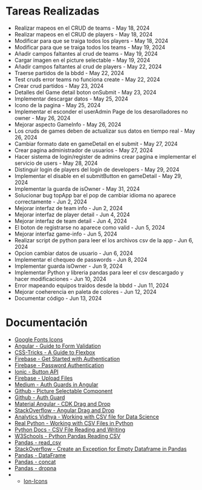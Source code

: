 # Tareas Realizadas

- Realizar mapeos en el CRUD de teams - May 18, 2024
- Realizar mapeos en el CRUD de players - May 18, 2024
- Modificar para que se traiga todos los players - May 18, 2024
- Modificar para que se traiga todos los teams - May 19, 2024
- Añadir campos faltantes al crud de teams - May 19, 2024
- Cargar imagen en el picture selectable - May 19, 2024
- Añadir campos faltantes al crud de players - May 22, 2024
- Traerse partidos de la bbdd - May 22, 2024
- Test cruds error teams no funciona create - May 22, 2024
- Crear crud partidos - May 23, 2024
- Detalles del Game detail boton onSubmit - May 23, 2024
- Implementar descargar datos - May 25, 2024
- Icono de la pagina - May 25, 2024
- Implementar el esconder el userAdmin Page de los desarolladores no owner - May 26, 2024
- Mejorar aspecto GameInfo - May 26, 2024
- Los cruds de games deben de actualizar sus datos en tiempo real - May 26, 2024
- Cambiar formato date en gameDetail en el submit - May 27, 2024
- Crear pagina administrador de usuarios - May 27, 2024
- Hacer sistema de login/register de admins crear pagina e implementar el servicio de users - May 28, 2024
- Distinguir login de players del login de developers - May 29, 2024
- Implementar el disable en el submitButton en gameDetail - May 29, 2024
- Implementar la guarda de isOwner - May 31, 2024
- Solucionar bug topApp bar el pop de cambiar idioma no aparece correctamente - Jun 2, 2024
- Mejorar interfaz de team info - Jun 2, 2024
- Mejorar interfaz de player detail - Jun 4, 2024
- Mejorar interfaz de team detail - Jun 4, 2024
- El boton de registrarse no aparece como valid - Jun 5, 2024
- Mejorar interfaz game-info - Jun 5, 2024
- Realizar script de python para leer el los archivos csv de la app - Jun 6, 2024
- Opcion cambiar datos de usuario - Jun 6, 2024
- Implementar el chequeo de passwords - Jun 8, 2024
- Implementar guarda isOwner - Jun 9, 2024
- Implementar Python y libreria pandas para leer el csv descargado y hacer modificaciones - Jun 10, 2024
- Error mapeando equipos traidos desde la bbdd - Jun 11, 2024
- Mejorar coeherencia en paleta de colores - Jun 12, 2024
- Documentar código - Jun 13, 2024

# Documentación

- [Google Fonts Icons](https://fonts.google.com/icons)
- [Angular - Guide to Form Validation](https://v17.angular.io/guide/form-validation)
- [CSS-Tricks - A Guide to Flexbox](https://css-tricks.com/snippets/css/a-guide-to-flexbox/)
- [Firebase - Get Started with Authentication](https://firebase.google.com/docs/auth/web/start?hl=es-419)
- [Firebase - Password Authentication](https://firebase.google.com/docs/auth/web/password-auth?hl=es-419)
- [Ionic - Button API](https://ionicframework.com/docs/api/button)
- [Firebase - Upload Files](https://firebase.google.com/docs/storage/web/upload-files?hl=es-419)
- [Medium - Auth Guards in Angular](https://medium.com/@jaydeepvpatil225/auth-guards-in-angular-6960950b3c6c)
- [Github - Picture Selectable Component](https://github.com/juanarrow/angular-users/blob/feature-firebase/src/app/shared/components/picture-selectable/picture-selectable.component.ts)
- [Github - Auth Guard](https://github.com/juanarrow/angular-users/blob/feature-firebase/src/app/core/guards/auth.guard.ts)
- [Material Angular - CDK Drag and Drop](https://material.angular.io/cdk/drag-drop/overview)
- [StackOverflow - Angular Drag and Drop](https://stackoverflow.com/questions/69246593/angular-drag-drop-cdkdrag-item-dropping-in-nested-cdkdroplists)
- [Analytics Vidhya - Working with CSV file for Data Science](https://www.analyticsvidhya.com/blog/2021/08/python-tutorial-working-with-csv-file-for-data-science/)
- [Real Python - Working with CSV Files in Python](https://realpython.com/python-csv/)
- [Python Docs - CSV File Reading and Writing](https://docs.python.org/3/library/csv.html)
- [W3Schools - Python Pandas Reading CSV](https://www.w3schools.com/python/pandas/pandas_csv.asp)
- [Pandas - read_csv](https://pandas.pydata.org/docs/reference/api/pandas.read_csv.html)
- [StackOverflow - Create an Exception for Empty Dataframe in Pandas](https://stackoverflow.com/questions/72865655/create-an-exception-for-empty-dataframe-in-pandas)
- [Pandas - DataFrame](https://pandas.pydata.org/docs/reference/api/pandas.DataFrame.html)
- [Pandas - concat](https://pandas.pydata.org/docs/reference/api/pandas.concat.html)
- [Pandas - dropna](https://pandas.pydata.org/docs/reference/api/pandas.DataFrame.dropna.html)
- - [Ion-Icons]([https://fonts.google.com/icons?icon.size=24&icon.color=%23e8eaed&icon.platform=web](https://ionic.io/ionicons?_gl=1*q30ne5*_ga*MjAyMTA1NjY2MS4xNzEyODI2Mjc5*_ga_REH9TJF6KF*MTcxNzI1OTM4Ni44LjAuMTcxNzI1OTM4Ni4wLjAuMA..))
